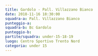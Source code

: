```yaml
---
title: Gardolo - Pall. Villazzano Bianco
date: 2018-11-16 18:30:00
squadra-a: Pall. Villazzano Bianco
punteggio-a: 
squadra-b: Bc Gardolo
punteggio-b: 
partite/squadra: under-15-18-19
luogo: Centro Sportivo Trento Nord
categoria: under 15
---
```

